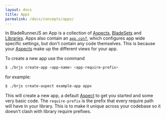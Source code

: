 ```yaml
---
layout: docs
title: Apps
permalink: /docs/concepts/apps/
---
```


In BladeRunnerJS an App is a collection of [Aspects](/docs/concepts/aspects/), [BladeSets](/docs/concepts/bladesets/) and [Libraries](/docs/concepts/libraries/). Apps also contain an [`app.conf`](/docs/use/config/), which configures app wide specific settings, but don't contain any code themselves. This is because your [Aspects](/docs/concepts/aspects/) make up the different views for your app.

To create a new app use the command

```bash
$ ./brjs create-app <app-name> <app-require-prefix>
```

for example:

```bash
$ ./brjs create-aspect example-app appx
```

This will create a new app, a default [Aspect](/docs/concepts/aspects/) to get you started and some very basic code. The `require-prefix` is the prefix that every require path will have in your library. This is to make it unique across your codebase so it doesn't clash with library require prefixes.
